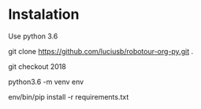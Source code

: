 # Instalation
Use python 3.6

git clone https://github.com/luciusb/robotour-org-py.git .

git checkout 2018

python3.6 -m venv env

env/bin/pip install -r requirements.txt

